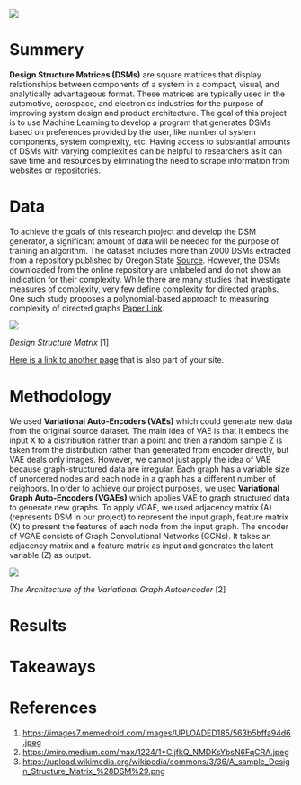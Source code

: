 ![](https://dsmweborg.files.wordpress.com/2019/10/wuerfel_gedreht_rgb.jpg)

# Summery 
__Design Structure Matrices (DSMs)__ are square matrices that display relationships between components of a system in a compact, visual, and analytically advantageous format. These matrices are typically used in the automotive, aerospace, and electronics industries for the purpose of improving system design and product architecture. The goal of this project is to use Machine Learning to develop a program that generates DSMs based on preferences provided by the user, like number of system components, system complexity, etc. Having access to substantial amounts of DSMs with varying complexities can be helpful to researchers as it can save time and resources by eliminating the need to scrape information from websites or repositories.

# Data
To achieve the goals of this research project and develop the DSM generator, a significant amount of data will be needed for the purpose of training an algorithm. The dataset includes more than 2000 DSMs extracted from a repository published by Oregon State [Source](http://ftest.mime.oregonstate.edu/repo/browse/). However, the DSMs downloaded from the online repository are unlabeled and do not show an indication for their complexity. While there are many studies that investigate measures of complexity, very few define complexity for directed graphs. One such study proposes a polynomial-based approach to measuring complexity of directed graphs [Paper Link](https://par.nsf.gov/servlets/purl/10165220).

![](https://upload.wikimedia.org/wikipedia/commons/3/36/A_sample_Design_Structure_Matrix_%28DSM%29.png)

_Design Structure Matrix_ [1]


[Here is a link to another page](./another_page) that is also part of your site.

# Methodology
We used __Variational Auto-Encoders (VAEs)__ which could generate new data from the original source dataset. The main idea of VAE is that it embeds the input X to a distribution rather than a point and then a random sample Z is taken from the distribution rather than generated from encoder directly, but VAE deals only images. However, we cannot just apply the idea of VAE because graph-structured data are irregular. Each graph has a variable size of unordered nodes and each node in a graph has a different number of neighbors. In order to achieve our project purposes, we used __Variational Graph Auto-Encoders (VGAEs)__ which applies VAE to graph structured data to generate new graphs.
To apply VGAE, we used adjacency matrix (A) (represents DSM in our project) to represent the input graph, feature matrix (X) to present the features of each node from the input graph. The encoder of VGAE consists of Graph Convolutional Networks (GCNs). It takes an adjacency matrix and a feature matrix as input and generates the latent variable (Z) as output.

![](https://miro.medium.com/max/1224/1*CijfkQ_NMDKsYbsN6FqCRA.jpeg)

_The Architecture of the Variational Graph Autoencoder_ [2]

# Results

# Takeaways

# References

1. https://images7.memedroid.com/images/UPLOADED185/563b5bffa94d6.jpeg
2. https://miro.medium.com/max/1224/1*CijfkQ_NMDKsYbsN6FqCRA.jpeg
3. https://upload.wikimedia.org/wikipedia/commons/3/36/A_sample_Design_Structure_Matrix_%28DSM%29.png
